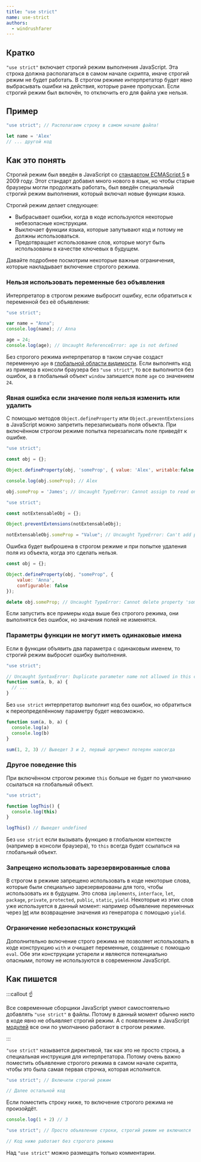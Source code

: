 ```yaml
---
title: "use strict"
name: use-strict
authors:
  - windrushfarer
---
```


## Кратко

`"use strict"` включает строгий режим выполнения JavaScript. Эта строка должна располагаться в самом начале скрипта, иначе строгий режим не будет работать. В строгом режиме интерпретатор будет явно выбрасывать ошибки на действия, которые ранее пропускал. Если строгий режим был включён, то отключить его для файла уже нельзя.

## Пример

```js
"use strict"; // Располагаем строку в самом начале файла!

let name = 'Alex'
// ... другой код
```

## Как это понять

Строгий режим был введён в JavaScript со [стандартом ECMAScript 5](/js/articles/language-versions) в 2009 году.
Этот стандарт добавил много нового в язык, но чтобы старые браузеры могли продолжать работать, был введён специальный строгий режим выполнения, который включал новые функции языка.

Строгий режим делает следующее:
- Выбрасывает ошибки, когда в коде используются некоторые небезопасные конструкции.
- Выключает функции языка, которые запутывают код и потому не должны использоваться.
- Предотвращает использование слов, которые могут быть использованы в качестве ключевых в будущем.

Давайте подробнее посмотрим некоторые важные ограничения, которые накладывает включение строгого режима.

### Нельзя использовать переменные без объявления

Интерпретатор в строгом режиме выбросит ошибку, если обратиться к переменной без её объявления:

```js
"use strict";

var name = "Anna";
console.log(name); // Anna

age = 24;
console.log(age); // Uncaught ReferenceError: age is not defined
```

Без строгого режима интерпретатор в таком случае создаст переменную `age` в [глобальной области видимости](js/articles/closures). Если выполнять код из примера в консоли браузера без `"use strict"`, то все выполнится без ошибок, а в глобальный объект `window` запишется поле `age` со значением `24`.

### Явная ошибка если значение поля нельзя изменить или удалить

С помощью методов `Object.defineProperty` или `Object.preventExtensions` в JavaScript можно запретить перезаписывать поля объекта. При включённом строгом режиме попытка перезаписать поле приведёт к ошибке.

```js
"use strict";

const obj = {};

Object.defineProperty(obj, 'someProp', { value: 'Alex', writable:false });

console.log(obj.someProp); // Alex

obj.someProp = 'James'; // Uncaught TypeError: Cannot assign to read only property 'someProp' of object #<Object>
```

```js
"use strict";

const notExtensableObj = {};

Object.preventExtensions(notExtensableObj);

notExtensableObj.someProp = "Value"; // Uncaught TypeError: Can't add property someProp, object is not extensible
```

Ошибка будет выброшена в строгом режиме и при попытке удаления поля из объекта, когда это сделать нельзя.

```js
const obj = {};

Object.defineProperty(obj, "someProp", {
    value: 'Anna',
    configurable: false
});

delete obj.someProp; // Uncaught TypeError: Cannot delete property 'someProp' of #<Object>
```

Если запустить все примеры кода выше без строгого режима, они выполнятся без ошибок, но значения полей не изменятся.

### Параметры функции не могут иметь одинаковые имена

Если в функции объявить два параметра с одинаковым именем, то строгий режим выбросит ошибку выполнения.

```js
"use strict";

// Uncaught SyntaxError: Duplicate parameter name not allowed in this context
function sum(a, b, a) {
  // ...
}
```

Без `use strict` интерпретатор выполнит код без ошибок, но обратиться к переопределённому параметру будет невозможно.

```js
function sum(a, b, a) {
  console.log(a)
  console.log(b)
}

sum(1, 2, 3) // Выведет 3 и 2, первый аргумент потерян навсегда
```

### Другое поведение this

При включённом строгом режиме `this` больше не будет по умолчанию ссылаться на глобальный объект.

```js
"use strict";

function logThis() {
  console.log(this)
}

logThis() // Выведет undefined
```

Без `use strict` если вызывать функцию в глобальном контексте (например в консоли браузера), то `this` всегда будет ссылаться на глобальный объект.

### Запрещено использовать зарезервированные слова

В строгом в режиме запрещено использовать в коде некоторые слова, которые были специально зарезервированы для того, чтобы использовать их в будущем. Это слова `implements`, `interface`, `let`, `package`, `private`, `protected`, `public`, `static`, `yield`. Некоторые из этих слов уже используется в данный момент: например объявление переменных через [let](/js/doka/var-let) или возвращение значения из генератора с помощью `yield`.

### Ограничение небезопасных конструкций

Дополнительно включение строго режима не позволяет использовать в коде конструкцию `with` и очищает переменные, созданные с помощью `eval`. Обе эти конструкции устарели и являются потенциально опасными, потому не используются в современном JavaScript.

## Как пишется


:::callout ☝️

Все современные сборщики JavaScript умеют самостоятельно добавлять `"use strict"` в файлы. Потому в данный момент обычно никто в коде явно не объявляет строгий режим. А с появлением в JavaScript [модулей](/js/articles/modules) все они по умолчанию работают в строгом режиме.

:::


`"use strict"` называется директивой, так как это не просто строка, а специальная инструкция для интерпретатора. Потому очень важно поместить объявление строгого режима в самом начале скрипта, чтобы это была самая первая строчка, которая исполнится.

```js
"use strict"; // Включили строгий режим

// Далее остальной код
```

Если поместить строку ниже, то включение строгого режима не произойдёт.

```js
console.log(1 + 2) // 3

"use strict"; // Просто объявление строки, строгий режим не включился

// Код ниже работает без строгого режима
```

Над `"use strict"` можно размещать только комментарии.
